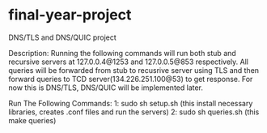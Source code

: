 # final-year-project
DNS/TLS and DNS/QUIC project

Description: 
Running the following commands will run both stub and recursive servers at 127.0.0.4@1253 and 127.0.0.5@853 respectively. All queries will be forwarded from stub to recusrive server using TLS and then forward queries to TCD server(134.226.251.100@53) to get response. For now this is DNS/TLS, DNS/QUIC will be implemented later.  



Run The Following Commands: 
1: sudo sh setup.sh (this install necessary libraries, creates .conf files and run the servers)
2: sudo sh queries.sh (this make queries)

